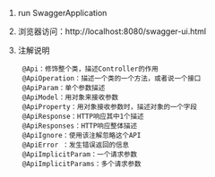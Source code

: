 1. run SwaggerApplication
2. 浏览器访问：http://localhost:8080/swagger-ui.html
3. 注解说明

		@Api：修饰整个类，描述Controller的作用
		@ApiOperation：描述一个类的一个方法，或者说一个接口
		@ApiParam：单个参数描述
		@ApiModel：用对象来接收参数
		@ApiProperty：用对象接收参数时，描述对象的一个字段
		@ApiResponse：HTTP响应其中1个描述
		@ApiResponses：HTTP响应整体描述
		@ApiIgnore：使用该注解忽略这个API
		@ApiError ：发生错误返回的信息
		@ApiImplicitParam：一个请求参数
		@ApiImplicitParams：多个请求参数